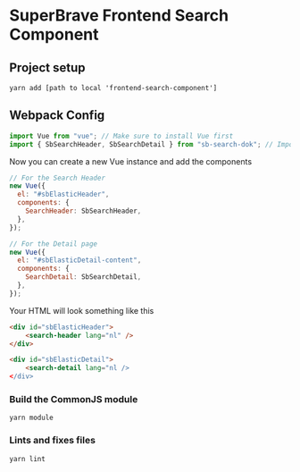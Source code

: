 # SuperBrave Frontend Search Component

## Project setup

```
yarn add [path to local 'frontend-search-component']
```

## Webpack Config

```js
import Vue from "vue"; // Make sure to install Vue first
import { SbSearchHeader, SbSearchDetail } from "sb-search-dok"; // Import the components
```

Now you can create a new Vue instance and add the components

```js
// For the Search Header
new Vue({
  el: "#sbElasticHeader",
  components: {
    SearchHeader: SbSearchHeader,
  },
});

// For the Detail page
new Vue({
  el: "#sbElasticDetail-content",
  components: {
    SearchDetail: SbSearchDetail,
  },
});
```

Your HTML will look something like this

```html
<div id="sbElasticHeader">
    <search-header lang="nl" />
</div>

<div id="sbElasticDetail">
    <search-detail lang="nl />
</div>
```

### Build the CommonJS module

```
yarn module
```

### Lints and fixes files

```
yarn lint
```
